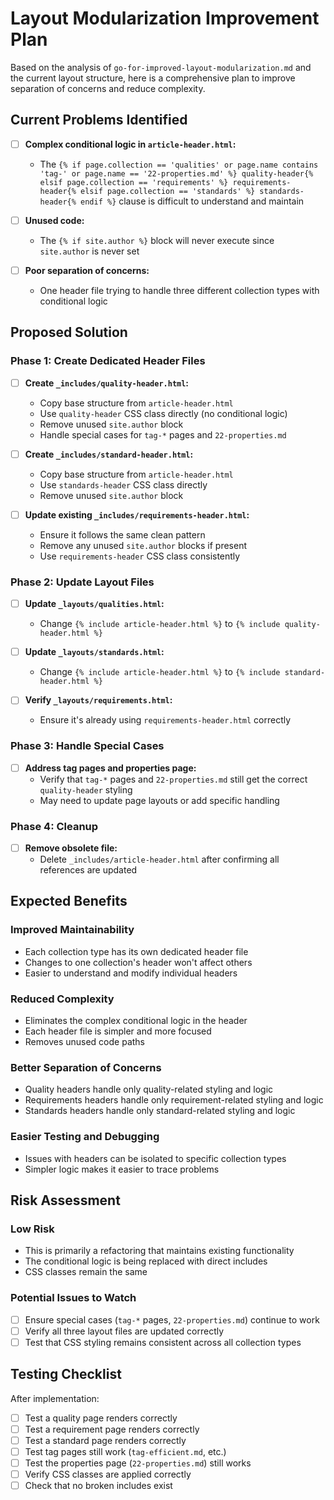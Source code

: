 # Layout Modularization Improvement Plan

Based on the analysis of `go-for-improved-layout-modularization.md` and the current layout structure, here is a comprehensive plan to improve separation of concerns and reduce complexity.

## Current Problems Identified

- [ ] **Complex conditional logic in `article-header.html`:**
  - The `{% if page.collection == 'qualities' or page.name contains 'tag-' or page.name == '22-properties.md' %} quality-header{% elsif page.collection == 'requirements' %} requirements-header{% elsif page.collection == 'standards' %} standards-header{% endif %}` clause is difficult to understand and maintain
  
- [ ] **Unused code:**
  - The `{% if site.author %}` block will never execute since `site.author` is never set
  
- [ ] **Poor separation of concerns:**
  - One header file trying to handle three different collection types with conditional logic

## Proposed Solution

### Phase 1: Create Dedicated Header Files
- [ ] **Create `_includes/quality-header.html`:**
  - Copy base structure from `article-header.html`
  - Use `quality-header` CSS class directly (no conditional logic)
  - Remove unused `site.author` block
  - Handle special cases for `tag-*` pages and `22-properties.md`

- [ ] **Create `_includes/standard-header.html`:**
  - Copy base structure from `article-header.html`
  - Use `standards-header` CSS class directly
  - Remove unused `site.author` block

- [ ] **Update existing `_includes/requirements-header.html`:**
  - Ensure it follows the same clean pattern
  - Remove any unused `site.author` blocks if present
  - Use `requirements-header` CSS class consistently

### Phase 2: Update Layout Files
- [ ] **Update `_layouts/qualities.html`:**
  - Change `{% include article-header.html %}` to `{% include quality-header.html %}`
  
- [ ] **Update `_layouts/standards.html`:**
  - Change `{% include article-header.html %}` to `{% include standard-header.html %}`
  
- [ ] **Verify `_layouts/requirements.html`:**
  - Ensure it's already using `requirements-header.html` correctly

### Phase 3: Handle Special Cases
- [ ] **Address tag pages and properties page:**
  - Verify that `tag-*` pages and `22-properties.md` still get the correct `quality-header` styling
  - May need to update page layouts or add specific handling

### Phase 4: Cleanup
- [ ] **Remove obsolete file:**
  - Delete `_includes/article-header.html` after confirming all references are updated

## Expected Benefits

### Improved Maintainability
- Each collection type has its own dedicated header file
- Changes to one collection's header won't affect others
- Easier to understand and modify individual headers

### Reduced Complexity
- Eliminates the complex conditional logic in the header
- Each header file is simpler and more focused
- Removes unused code paths

### Better Separation of Concerns
- Quality headers handle only quality-related styling and logic
- Requirements headers handle only requirement-related styling and logic
- Standards headers handle only standard-related styling and logic

### Easier Testing and Debugging
- Issues with headers can be isolated to specific collection types
- Simpler logic makes it easier to trace problems

## Risk Assessment

### Low Risk
- This is primarily a refactoring that maintains existing functionality
- The conditional logic is being replaced with direct includes
- CSS classes remain the same

### Potential Issues to Watch
- [ ] Ensure special cases (`tag-*` pages, `22-properties.md`) continue to work
- [ ] Verify all three layout files are updated correctly
- [ ] Test that CSS styling remains consistent across all collection types

## Testing Checklist

After implementation:
- [ ] Test a quality page renders correctly
- [ ] Test a requirement page renders correctly  
- [ ] Test a standard page renders correctly
- [ ] Test tag pages still work (`tag-efficient.md`, etc.)
- [ ] Test the properties page (`22-properties.md`) still works
- [ ] Verify CSS classes are applied correctly
- [ ] Check that no broken includes exist